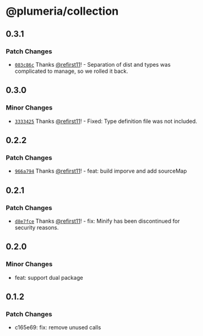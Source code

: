 # @plumeria/collection

## 0.3.1

### Patch Changes

- [`083c86c`](https://github.com/zss-in-js/plumeria/commit/083c86c82602be1bcbfcf62de7bf71b81467e0ba) Thanks [@refirst11](https://github.com/refirst11)! - Separation of dist and types was complicated to manage, so we rolled it back.

## 0.3.0

### Minor Changes

- [`3333425`](https://github.com/zss-in-js/plumeria/commit/333342500841e5466eaeff0418801174ca9fc42a) Thanks [@refirst11](https://github.com/refirst11)! - Fixed: Type definition file was not included.

## 0.2.2

### Patch Changes

- [`966a794`](https://github.com/zss-in-js/plumeria/commit/966a7945cc571c92179602f467ce4f9b042b3c41) Thanks [@refirst11](https://github.com/refirst11)! - feat: build imporve and add sourceMap

## 0.2.1

### Patch Changes

- [`d8e7fce`](https://github.com/zss-in-js/plumeria/commit/d8e7fceca6f03221c09d00bc3bf36757ae71e63e) Thanks [@refirst11](https://github.com/refirst11)! - fix: Minify has been discontinued for security reasons.

## 0.2.0

### Minor Changes

- feat: support dual package

## 0.1.2

### Patch Changes

- c165e69: fix: remove unused calls
